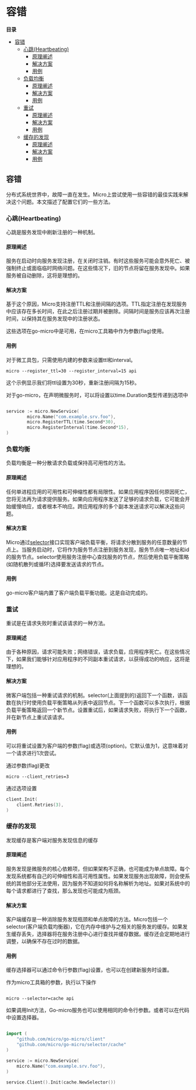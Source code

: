 # 容错

**目录**

- [容错](#容错-1)
  - [心跳(Heartbeating)](#心跳heartbeating)
    - [原理阐述](#原理阐述)
    - [解决方案](#解决方案)
    - [用例](#用例)
  - [负载均衡](#负载均衡)
    - [原理阐述](#原理阐述-1)
    - [解决方案](#解决方案-1)
    - [用例](#用例-1)
  - [重试](#重试)
    - [原理阐述](#原理阐述-2)
    - [解决方案](#解决方案-2)
    - [用例](#用例-2)
  - [缓存的发现](#缓存的发现)
    - [原理阐述](#原理阐述-3)
    - [解决方案](#解决方案-3)
    - [用例](#用例-3)

## 容错

分布式系统世界中，故障一直在发生。Micro上尝试使用一些容错的最佳实践来解决这个问题。本文描述了配置它们的一些方法。

### 心跳(Heartbeating)

心跳是服务发现中刷新注册的一种机制。

#### 原理阐述

服务在启动时向服务发现注册，在关闭时注销。有时这些服务可能会意外死亡、被强制终止或面临临时网络问题。在这些情况下，旧的节点将留在服务发现中。如果服务被自动删除，这将是理想的。

#### 解决方案

基于这个原因，Micro支持注册TTL和注册间隔的选项。TTL指定注册在发现服务中应该存在多长时间，在此之后注册过期并被删除。间隔时间是服务应该再次注册时间，以保持其在服务发现中的注册状态。

这些选项在go-micro中是可用，在micro工具箱中作为参数(flag)使用。

#### 用例

对于微工具包，只需使用内建的参数来设置ttl和interval。

~~~ shell
micro --register_ttl=30 --register_interval=15 api
~~~

这个示例显示我们将ttl设置为30秒，重新注册间隔为15秒。

对于go-micro，在声明微服务时，可以将设置以time.Duration类型传递到选项中

~~~go

service := micro.NewService(
        micro.Name("com.example.srv.foo"),
        micro.RegisterTTL(time.Second*30),
        micro.RegisterInterval(time.Second*15),
)

~~~

### 负载均衡

负载均衡是一种分散请求负载或保持高可用性的方法。

#### 原理阐述

任何单进程应用的可用性和可伸缩性都有局限性。如果应用程序因任何原因死亡，您将无法再为请求提供服务。如果向应用程序发送了足够的请求负载，它可能会开始缓慢响应，或者根本不响应。跨应用程序的多个副本发送请求可以解决这些问题。

#### 解决方案

Micro通过[selector](https://godoc.org/github.com/micro/go-micro/selector#Selector)接口实现客户端负载平衡，将请求分散到服务的任意数量的节点上。当服务启动时，它将作为服务节点注册到服务发现，服务节点唯一地址和id的服务节点。selector使用服务注册中心查找服务的节点，然后使用负载平衡策略(如随机散列或循环)选择要发送请求的节点。

#### 用例

go-micro客户端内置了客户端负载平衡功能。这是自动完成的。

### 重试

重试是在请求失败时重试该请求的一种方法。

#### 原理阐述

由于各种原因，请求可能失败；网络错误，请求负载，应用程序死亡。在这些情况下，如果我们能够针对应用程序的不同副本重试请求，以获得成功的响应，这将是理想的。

#### 解决方案

微客户端包括一种重试请求的机制。selector(上面提到的)返回下一个函数，该函数在执行时使用负载平衡策略从列表中返回节点。下一个函数可以多次执行，根据负载平衡策略返回一个新节点。设置重试后，如果请求失败，将执行下一个函数，并在新节点上重试该请求。

#### 用例

可以将重试设置为客户端的参数(flag)或选项(option)。它默认值为1，这意味着对一个请求进行1次尝试。

通过参数(flag)更改

~~~  shell
micro --client_retries=3
~~~

通过选项设置

~~~ go
client.Init(
    client.Retries(3),
)
~~~

### 缓存的发现

发现缓存是客户端对服务发现信息的缓存

#### 原理阐述

服务发现是微服务的核心依赖项，但如果架构不正确，也可能成为单点故障。每个发现系统都有自己的可伸缩性和高可用性属性。如果发现服务出现故障，则会使系统的其他部分无法使用，因为服务不知道如何将名称解析为地址。如果对系统中的每个请求都进行了查找，那么发现也可能成为瓶颈。

#### 解决方案

客户端缓存是一种消除服务发现瓶颈和单点故障的方法。Micro包括一个selector(客户端负载均衡器)，它在内存中维护与之相关的服务发的缓存。如果发生缓存丢失，选择器将在服务注册中心进行查找并缓存数据。缓存还会定期地进行调整，以确保不存在过时的数据。

#### 用例

缓存选择器可以通过命令行参数(flag)设置，也可以在创建新服务时设置。

作为micro工具箱的参数，执行以下操作

~~~shell

micro --selector=cache api
~~~

如果调用Init方法，Go-micro服务也可以使用相同的命令行参数。或者可以在代码中设置选择器。

~~~go

import (
    "github.com/micro/go-micro/client"
    "github.com/micro/go-micro/selector/cache"
)

service := micro.NewService(
    micro.Name("com.example.srv.foo"),
)

service.Client().Init(cache.NewSelector())

~~~

